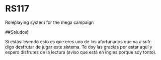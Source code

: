 # RS117
 Roleplaying system for the mega campaign

##Saludos!

Si estás leyendo esto es que eres uno de los afortunados que va a sufr- digo desfrutar de jugar este sistema. Te doy las gracias por estar aquí y espero disfrutes de la lectura (aviso que está en inglés porque soy tonto). 